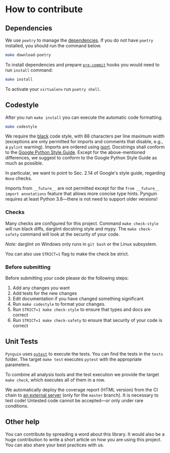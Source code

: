 <!--
SPDX-FileCopyrightText: 2019–2025 Pynguin Contributors

SPDX-License-Identifier: CC-BY-4.0
-->

# How to contribute

## Dependencies

We use `poetry` to manage the [dependencies](https://github.com/python-poetry/poetry).
If you do not have `poetry` installed, you should run the command below.

```bash
make download-poetry
```

To install dependencies and prepare [`pre-commit`](https://pre-commit.com/) hooks you would need to run `install` command:

```bash
make install
```

To activate your `virtualenv` run `poetry shell`.

## Codestyle

After you run `make install` you can execute the automatic code formatting.

```bash
make codestyle
```

We require the [black](https://github.com/psf/black) code style,
with 88 characters per line maximum width (exceptions are only permitted for imports
and comments that disable, e.g., a `pylint` warning).
Imports are ordered using [isort](https://github.com/timothycrosley/isort).
Docstrings shall conform to the
[Google Python Style Guide](https://google.github.io/styleguide/pyguide.html).
Except for the above-mentioned differences,
we suggest to conform to the Google Python Style Guide as much as possible.

In particular, we want to point to Sec. 2.14 of Google's style guide,
regarding `None` checks.

Imports from `__future__` are not permitted except for the `from __future__ import
 annotations` feature that allows more concise type hints.
Pynguin requires at least Python 3.8—there is not need to support older versions!

### Checks

Many checks are configured for this project.
Command `make check-style` will run black diffs,
darglint docstring style and mypy.
The `make check-safety` command will look at the security of your code.

*Note:* darglint on Windows only runs in `git bash` or the Linux subsystem.

You can also use `STRICT=1` flag to make the check be strict.

### Before submitting

Before submitting your code please do the following steps:

1. Add any changes you want
1. Add tests for the new changes
1. Edit documentation if you have changed something significant
1. Run `make codestyle` to format your changes.
1. Run `STRICT=1 make check-style` to ensure that types and docs are correct
1. Run `STRICT=1 make check-safety` to ensure that security of your code is correct

## Unit Tests

`Pynguin` uses [`pytest`](https://pytest.org) to execute the tests.
You can find the tests in the `tests` folder.
The target `make test` executes `pytest` with the appropriate parameters.

To combine all analysis tools and the test execution
we provide the target `make check`,
which executes all of them in a row.

We automatically deploy the coverage report (HTML version) from the CI chain
to [an external server](https://pagedeploy.lukasczyk.me/pynguincoverage/) (only for
the `master` branch).
It is necessary to test code!
Untested code cannot be accepted—or only under rare conditions.

## Other help

You can contribute by spreading a word about this library.
It would also be a huge contribution to write
a short article on how you are using this project.
You can also share your best practices with us.
